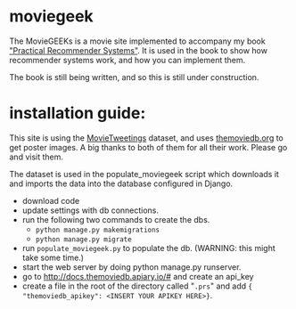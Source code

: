 # moviegeek

The MovieGEEKs is a movie site implemented to accompany my book
["Practical Recommender Systems"](https://www.manning.com/books/practical-recommender-systems).
It is used in the book to show how recommender systems work, and how you can implement them. 

The book is still being written, and so this is still under construction.

# installation guide:

This site is using the [MovieTweetings](https://github.com/sidooms/MovieTweetings) dataset, and uses 
[themoviedb.org](www.themoviedb.org) to get poster images. 
A big thanks to both of them for all their work. Please go and visit them. 
 
The dataset is used in the populate_moviegeek script which downloads it and imports the data 
into the database configured in Django. 

* download code
* update settings with db connections.
* run the following two commands to create the dbs.
  * `python manage.py makemigrations`
  * `python manage.py migrate`
* run `populate_moviegeek.py` to populate the db. (WARNING: this might take some time.)
* start the web server by doing python manage.py runserver.
* go to http://docs.themoviedb.apiary.io/# and create an api_key
* create a file in the root of the directory called "`.prs`" and add 
`{ "themoviedb_apikey": <INSERT YOUR APIKEY HERE>}`.